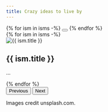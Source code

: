 ```yaml
---
title: Crazy ideas to live by
---
```


<div id="carousel-isms" class="carousel slide" data-bs-ride="carousel">
  <div class="carousel-indicators">
    {% for ism in isms -%}
    <button type="button" data-bs-target="#carousel-isms" data-bs-slide-to="{{ loop.index0 }}" class="{{ 'active' if loop.index0 == 0 }}" aria-current="true" aria-label="{{ ism.title }}"></button>
    {% endfor %}
  </div>
  <div class="carousel-inner">
  {% for ism in isms -%}
      <div class="carousel-item {{ 'active' if loop.index0 == 0 }}">
        <img src="{{ ism.image | url }}" class="d-block w-100" alt="{{ ism.title }}">
        <div class="carousel-caption">
          <h2 class="display-1">{{ ism.title }}</h2>
          <p>...</p>
        </div>
      </div>
  {% endfor %}
  </div>
  <button class="carousel-control-prev" type="button" data-bs-target="#carousel-isms" data-bs-slide="prev">
    <span class="carousel-control-prev-icon" aria-hidden="true"></span>
    <span class="visually-hidden">Previous</span>
  </button>
  <button class="carousel-control-next" type="button" data-bs-target="#carousel-isms" data-bs-slide="next">
    <span class="carousel-control-next-icon" aria-hidden="true"></span>
    <span class="visually-hidden">Next</span>
  </button>
</div>

Images credit unsplash.com.
